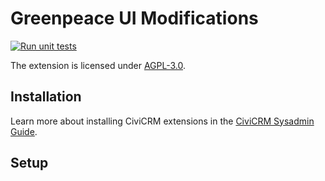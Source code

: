 # Greenpeace UI Modifications

[![Run unit tests](https://github.com/greenpeace-cee/at.greenpeace.uimods/actions/workflows/unit-tests.yml/badge.svg)](https://github.com/greenpeace-cee/at.greenpeace.uimods/actions/workflows/unit-tests.yml)


The extension is licensed under [AGPL-3.0](LICENSE.txt).

## Installation

Learn more about installing CiviCRM extensions in the [CiviCRM Sysadmin Guide](https://docs.civicrm.org/sysadmin/en/latest/customize/extensions/).

## Setup
